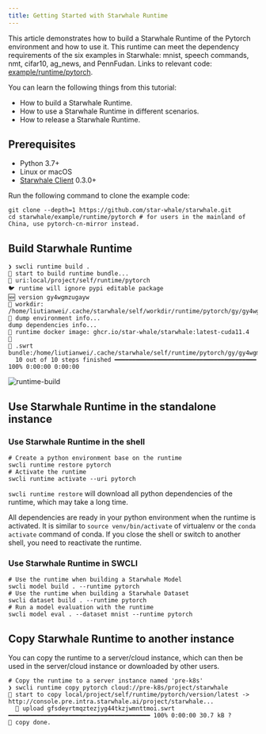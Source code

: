 ```yaml
---
title: Getting Started with Starwhale Runtime
---
```


This article demonstrates how to build a Starwhale Runtime of the Pytorch environment and how to use it. This runtime can meet the dependency requirements of the six examples in Starwhale: mnist, speech commands, nmt, cifar10, ag_news, and PennFudan. Links to relevant code: [example/runtime/pytorch](https://github.com/star-whale/starwhale/tree/main/example/runtime/pytorch).

You can learn the following things from this tutorial:

* How to build a Starwhale Runtime.
* How to use a Starwhale Runtime in different scenarios.
* How to release a Starwhale Runtime.

## Prerequisites

* Python 3.7+
* Linux or macOS
* [Starwhale Client](../swcli/index.md) 0.3.0+

Run the following command to clone the example code:

```shell
git clone --depth=1 https://github.com/star-whale/starwhale.git
cd starwhale/example/runtime/pytorch # for users in the mainland of China, use pytorch-cn-mirror instead.
```

## Build Starwhale Runtime

```console
❯ swcli runtime build .
🚧 start to build runtime bundle...
👷 uri:local/project/self/runtime/pytorch
🐦 runtime will ignore pypi editable package
🆕 version gy4wgmzugayw
📁 workdir: /home/liutianwei/.cache/starwhale/self/workdir/runtime/pytorch/gy/gy4wgmzugaywczjyg44tkzjwnvrgq4y
🐝 dump environment info...
dump dependencies info...
🌈 runtime docker image: ghcr.io/star-whale/starwhale:latest-cuda11.4  🌈
🦋 .swrt bundle:/home/liutianwei/.cache/starwhale/self/runtime/pytorch/gy/gy4wgmzugaywczjyg44tkzjwnvrgq4y.swrt
  10 out of 10 steps finished ━━━━━━━━━━━━━━━━━━━━━━━━━━━━━━━━━━━━━━━━ 100% 0:00:00 0:00:00
```

![runtime-build](../img/runtime-build.gif)

## Use Starwhale Runtime in the standalone instance

### Use Starwhale Runtime in the shell

```console
# Create a python environment base on the runtime
swcli runtime restore pytorch
# Activate the runtime
swcli runtime activate --uri pytorch
```

`swcli runtime restore` will download all python dependencies of the runtime, which may take a long time.

All dependencies are ready in your python environment when the runtime is activated. It is similar to `source venv/bin/activate` of virtualenv or the `conda activate` command of conda. If you close the shell or switch to another shell, you need to reactivate the runtime.

### Use Starwhale Runtime in SWCLI

```console
# Use the runtime when building a Starwhale Model
swcli model build . --runtime pytorch
# Use the runtime when building a Starwhale Dataset
swcli dataset build . --runtime pytorch
# Run a model evaluation with the runtime
swcli model eval . --dataset mnist --runtime pytorch
```

## Copy Starwhale Runtime to another instance

You can copy the runtime to a server/cloud instance, which can then be used in the server/cloud instance or downloaded by other users.

```console
# Copy the runtime to a server instance named 'pre-k8s'
❯ swcli runtime copy pytorch cloud://pre-k8s/project/starwhale
🚧 start to copy local/project/self/runtime/pytorch/version/latest -> http://console.pre.intra.starwhale.ai/project/starwhale...
  🎳 upload gfsdeyrtmqztezjyg44tkzjwmnttmoi.swrt ━━━━━━━━━━━━━━━━━━━━━━━━━━━━━━━━━━━━━━━━ 100% 0:00:00 30.7 kB ?
👏 copy done.
```

